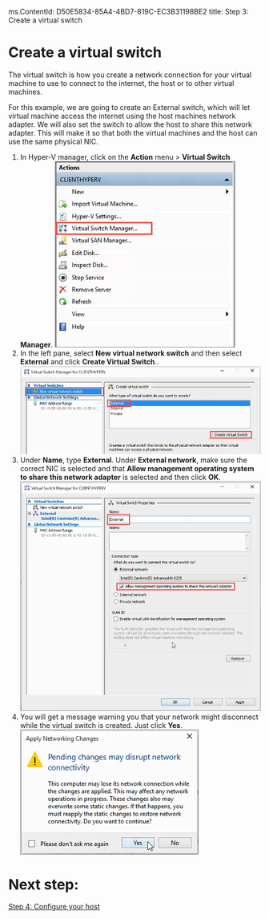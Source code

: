 ms.ContentId: D50E5834-85A4-4BD7-819C-EC3B31198BE2
title: Step 3: Create a virtual switch

# Create a virtual switch #

The virtual switch is how you create a network connection for your virtual machine to use to connect to the internet, the host or to other virtual machines.

For this example, we are going to create an External switch, which will let virtual machine access the internet using the host machines network adapter. We will also set the switch to allow the host to share this network adapter. This will make it so that both the virtual machines and the host can use the same physical NIC.

1. In Hyper-V manager, click on the **Action** menu > **Virtual Switch Manager**.
![](media/virtual_switch_manager.png)
2. In the left pane, select **New virtual network switch** and then select **External** and click **Create Virtual Switch**..
![](media/new_switch.png)
3. Under **Name**, type **External**. Under **External network**, make sure the correct NIC is selected and that **Allow management operating system to share this network adapter** is selected and then click **OK**. 
![](media/share_nic.png)
4. You will get a message warning you that your network might disconnect while the virtual switch is created. Just click **Yes**.
![](media/network_warning.png)

# Next step: #
[Step 4: Configure your host](step4.md)